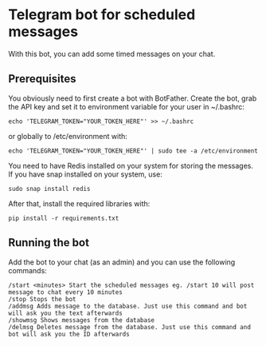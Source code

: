 # Telegram bot for scheduled messages

With this bot, you can add some timed messages on your chat.

## Prerequisites

You obviously need to first create a bot with BotFather. Create the bot, grab the API key and set it to environment variable for your user in ~/.bashrc:

    echo 'TELEGRAM_TOKEN="YOUR_TOKEN_HERE"' >> ~/.bashrc

 or globally to /etc/environment with:

    echo 'TELEGRAM_TOKEN="YOUR_TOKEN_HERE"' | sudo tee -a /etc/environment

You need to have Redis installed on your system for storing the messages. If you have snap installed on your system, use:

    sudo snap install redis

After that, install the required libraries with:

    pip install -r requirements.txt

## Running the bot

Add the bot to your chat (as an admin) and you can use the following commands:
    
    /start <minutes> Start the scheduled messages eg. /start 10 will post message to chat every 10 minutes
    /stop Stops the bot
    /addmsg Adds message to the database. Just use this command and bot will ask you the text afterwards
    /showmsg Shows messages from the database
    /delmsg Deletes message from the database. Just use this command and bot will ask you the ID afterwards
